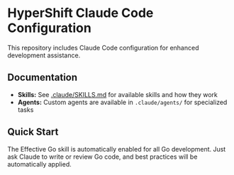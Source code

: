 # HyperShift Claude Code Configuration

This repository includes Claude Code configuration for enhanced development assistance.

## Documentation

- **Skills:** See [.claude/SKILLS.md](./.claude/SKILLS.md) for available skills and how they work
- **Agents:** Custom agents are available in `.claude/agents/` for specialized tasks

## Quick Start

The Effective Go skill is automatically enabled for all Go development. Just ask Claude to write or review Go code, and best practices will be automatically applied.